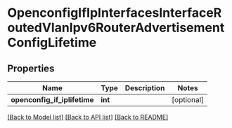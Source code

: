 # OpenconfigIfIpInterfacesInterfaceRoutedVlanIpv6RouterAdvertisementConfigLifetime

## Properties
Name | Type | Description | Notes
------------ | ------------- | ------------- | -------------
**openconfig_if_iplifetime** | **int** |  | [optional] 

[[Back to Model list]](../README.md#documentation-for-models) [[Back to API list]](../README.md#documentation-for-api-endpoints) [[Back to README]](../README.md)


